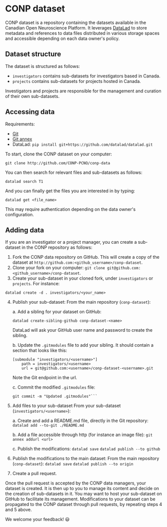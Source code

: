 # CONP dataset

CONP dataset is a repository containing the datasets available in the 
Canadian Open Neuroscience Platform. It leverages 
[DataLad](http://datalad.org) to store metadata and references to 
data files distributed in various storage spaces and accessible depending on each data owner's 
policy.

## Dataset structure

The dataset is structured as follows:

* `investigators` contains sub-datasets for investigators based in Canada.
* `projects` contains sub-datasets for projects hosted in Canada.

Investigators and projects are responsible for the management and curation 
of their own sub-datasets.

## Accessing data

Requirements:

* [Git](https://git-scm.com/downloads)
* [Git annex](http://git-annex.branchable.com/install)
* DataLad: `pip install git+https://github.com/datalad/datalad.git`

To start, clone the CONP dataset on your computer:

```git clone http://github.com/CONP-PCNO/conp-data```

You can then search for relevant files and sub-datasets as follows:

```datalad search T1```

And you can finally get the files you are interested in by typing:

```datalad get <file_name>```

This may require authentication depending on the data owner's configuration.

## Adding data

If you are an investigator or a project manager, you can create a 
sub-dataset in the CONP repository as follows:

1. Fork the CONP data repository on GitHub. This will create a copy of the dataset at `http://github.com:<github_username>/conp-dataset`.
2. Clone your fork on your computer: `git clone git@github.com:<github_username>/conp-dataset`.
3. Create your sub-dataset in your cloned fork, under `investigators` or `projects`. For instance:

```
datalad create -d . investigators/<your_name>
```
4. Publish your sub-dataset:
    From the main repository (`conp-dataset`):

    a. Add a sibling for your dataset on GitHub:

    ```datalad create-sibling-github conp-dataset-<name>```

    DataLad will ask your GitHub user name and password to create the sibling.

    b. Update the `.gitmodules` file to add your sibling. It should contain a section that looks like this:

    ```
    [submodule "investigators/<username>"]
        path = investigators/<username>
        url = git@github.com:<username>/conp-dataset-<username>.git
    ```

    Note the Git endpoint in the url.

    c. Commit the modified `.gitmodules` file:

    ```git add .gitmodules
    git commit -m "Updated .gitmodules"```

5. Add files to your sub-dataset
    From your sub-dataset (`investigators/<username>`):
    
    a. Create and add a README.md file, directly in the Git repository:
    `datalad add --to-git ./README.md`
    
    b. Add a file accessible through http (for instance an image file):
    `git annex addurl <url>`
    
    c. Publish the modifications:
    `datalad save`
    `datalad publish --to github`
    
7. Publish the modifications to the main dataset:
    From the main repository (`conp-dataset`):
    `datalad save`
    `datalad publish --to origin`

8. Create a pull request.

Once the pull request is accepted by the CONP data managers, your 
dataset is created. It is then up to you to manage its content and 
decide on the creation of sub-datasets in it. You may want to host your 
sub-dataset on GitHub to facilitate its management. Modifications to 
your dataset can be propagated to the CONP dataset through pull 
requests, by repeating steps 4 and 5 above.

We welcome your feedback! :smiley:
